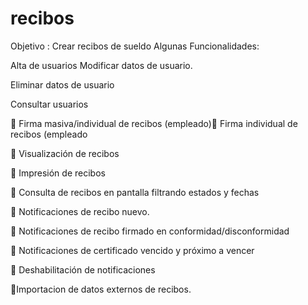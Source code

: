 # recibos
Objetivo :  Crear recibos de sueldo
Algunas  Funcionalidades:

Alta  de usuarios
Modificar  datos de usuario.

Eliminar datos de usuario

Consultar usuarios

 Firma masiva/individual de recibos (empleado) Firma individual de recibos (empleado

 Visualización de recibos

 Impresión de recibos

 Consulta de recibos en pantalla filtrando estados y fechas

 Notificaciones de recibo nuevo.

 Notificaciones de recibo firmado en conformidad/disconformidad

 Notificaciones de certificado vencido y próximo a vencer

 Deshabilitación de notificaciones

Importacion de datos externos de  recibos.
